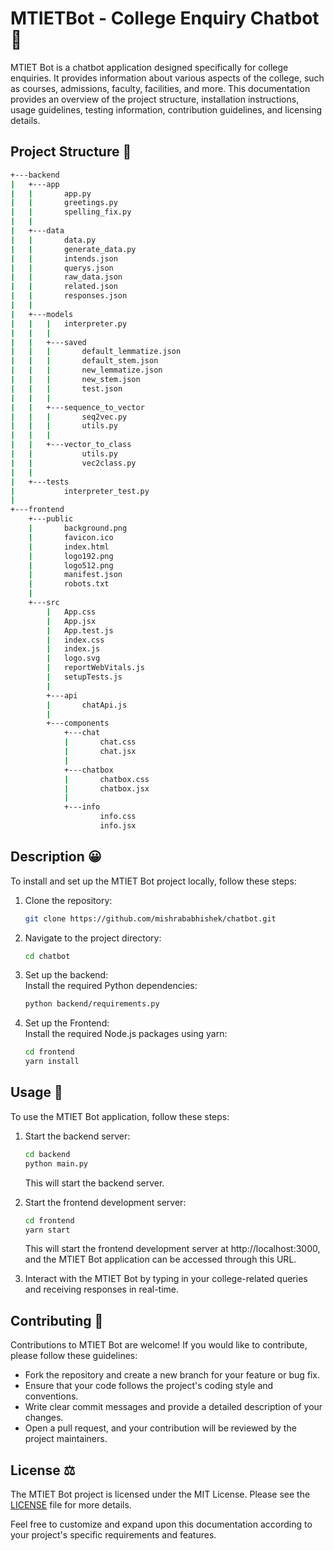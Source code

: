# MTIETBot - College Enquiry Chatbot 🤖
MTIET Bot is a chatbot application designed specifically for college enquiries. It provides information about various aspects of the college, such as courses, admissions, faculty, facilities, and more. This documentation provides an overview of the project structure, installation instructions, usage guidelines, testing information, contribution guidelines, and licensing details.

## Project Structure 📁

```bash
+---backend
|   +---app
|   |       app.py
|   |       greetings.py
|   |       spelling_fix.py
|   |
|   +---data
|   |       data.py
|   |       generate_data.py
|   |       intends.json
|   |       querys.json
|   |       raw_data.json
|   |       related.json
|   |       responses.json
|   |
|   +---models
|   |   |   interpreter.py
|   |   |
|   |   +---saved
|   |   |       default_lemmatize.json
|   |   |       default_stem.json
|   |   |       new_lemmatize.json
|   |   |       new_stem.json
|   |   |       test.json
|   |   |
|   |   +---sequence_to_vector
|   |   |       seq2vec.py
|   |   |       utils.py
|   |   |
|   |   +---vector_to_class
|   |           utils.py
|   |           vec2class.py
|   |
|   +---tests
|           interpreter_test.py
|
+---frontend
    +---public
    |       background.png
    |       favicon.ico
    |       index.html
    |       logo192.png
    |       logo512.png
    |       manifest.json
    |       robots.txt
    |
    +---src
        |   App.css
        |   App.jsx
        |   App.test.js
        |   index.css
        |   index.js
        |   logo.svg
        |   reportWebVitals.js
        |   setupTests.js
        |
        +---api
        |       chatApi.js
        |
        +---components
            +---chat
            |       chat.css
            |       chat.jsx
            |
            +---chatbox
            |       chatbox.css
            |       chatbox.jsx
            |
            +---info
                    info.css
                    info.jsx
```
## Description 😀
To install and set up the MTIET Bot project locally, follow these steps:
1. Clone the repository:
   ```bash
   git clone https://github.com/mishrababhishek/chatbot.git
   ```
2. Navigate to the project directory:
   ```bash
   cd chatbot
   ```
3. Set up the backend:  
Install the required Python dependencies: 
   ```bash
   python backend/requirements.py
   ```
4. Set up the Frontend:  
Install the required Node.js packages using yarn: 
   ```bash
   cd frontend
   yarn install
   ```
## Usage 🚀
To use the MTIET Bot application, follow these steps:

1. Start the backend server:
   ```bash
   cd backend
   python main.py
   ```
   This will start the backend server.

2. Start the frontend development server:
   ```bash
   cd frontend
   yarn start
   ```
   This will start the frontend development server at http://localhost:3000, and the MTIET Bot application can be accessed through this URL.

3. Interact with the MTIET Bot by typing in your college-related queries and receiving responses in real-time.

## Contributing 🤝
Contributions to MTIET Bot are welcome! If you would like to contribute, please follow these guidelines:

* Fork the repository and create a new branch for your feature or bug fix.
* Ensure that your code follows the project's coding style and conventions.
* Write clear commit messages and provide a detailed description of your changes.
* Open a pull request, and your contribution will be reviewed by the project maintainers.

## License ⚖️
The MTIET Bot project is licensed under the MIT License. Please see the [LICENSE](https://github.com/mishrababhishek/chatbot/blob/master/LICENSE) file for more details.

Feel free to customize and expand upon this documentation according to your project's specific requirements and features.
